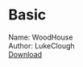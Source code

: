 # Basic

Name: WoodHouse  
Author: LukeClough  
[Download](https://raw.githubusercontent.com/charliebanks/nms-base-builder-presets/master/Basic/LukeClough_WoodHouse)  

